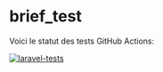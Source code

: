 ﻿# brief_test

Voici le statut des tests GitHub Actions:

 [![laravel-tests](https://github.com/staufferlorene/brief_test/actions/workflows/laravel-tests.yml/badge.svg)](https://github.com/staufferlorene/brief_test/actions/workflows/laravel-tests.yml)
